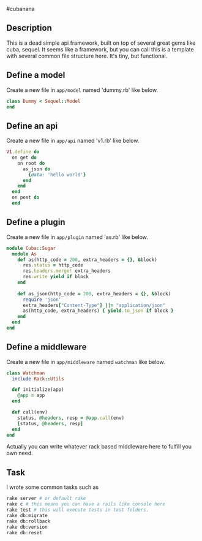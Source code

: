 #cubanana

## Description

This is a dead simple api framework, built on top of several great gems like cuba, sequel. It seems like a framework, but you can call this is a template with several common file structure here. It's tiny, but functional.

## Define a model

Create a new file in `app/model` named 'dummy.rb' like below.

```ruby
class Dummy < Sequel::Model
end
```

## Define an api

Create a new file in `app/api` named 'v1.rb' like below.

```ruby
V1.define do
  on get do
    on root do
      as_json do
        {data: 'hello world'}
      end
    end
  end
  on post do
  end
```

## Define a plugin

Create a new file in `app/plugin` named 'as.rb' like below.

```ruby
module Cuba::Sugar
  module As
    def as(http_code = 200, extra_headers = {}, &block)
      res.status = http_code
      res.headers.merge! extra_headers
      res.write yield if block
    end
    
    def as_json(http_code = 200, extra_headers = {}, &block)
      require 'json'
      extra_headers["Content-Type"] ||= "application/json"
      as(http_code, extra_headers) { yield.to_json if block }
    end
  end
end
```

## Define a middleware

Create a new file in `app/middleware` named `watchman` like below.

```ruby
class Watchman
  include Rack::Utils

  def initialize(app)
    @app = app
  end

  def call(env)
    status, @headers, resp = @app.call(env)
    [status, @headers, resp]
  end
end
```

Actually you can write whatever rack based middleware here to fulfill you own need.

## Task

I wrote some common tasks such as 

```bash
rake server # or default rake
rake c # this means you can have a rails like console here
rake test # this will execute tests in test folders.
rake db:migrate
rake db:rollback
rake db:version
rake db:reset
```